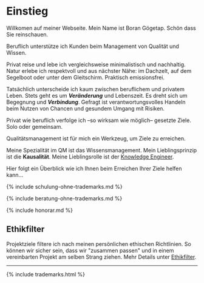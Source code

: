 # Einstieg

Willkomen auf meiner Webseite. Mein Name ist Boran Gögetap. Schön dass Sie reinschauen.

Beruflich unterstütze ich Kunden beim Management von Qualität und Wissen.

Privat reise und lebe ich vergleichsweise minimalistisch und nachhaltig. Natur erlebe ich respektvoll und aus nächster Nähe: im Dachzelt, auf dem Segelboot oder unter dem Gleitschirm. Praktisch emissionsfrei.

Tatsächlich unterscheide ich kaum zwischen beruflichem und privatem Leben. Stets geht es um ***Veränderung*** und Lebenszeit. Es dreht sich um Begegnung und ***Verbindung***. Gefragt ist verantwortungsvolles Handeln beim Nutzen von Chancen und gesundem Umgang mit Risiken.

Privat wie beruflich verfolge ich –so wirksam wie möglich– gesetzte Ziele. Solo oder gemeinsam.

Qualitätsmanagement ist für mich ein Werkzeug, um Ziele zu erreichen.

Meine Spezialität im QM ist das Wissensmanagement. Mein Lieblingsprinzip ist die **Kausalität**. Meine Lieblingsrolle ist der [Knowledge Engineer](/de/knowledge-engineer).

Hier folgt ein Überblick wie ich Ihnen beim Erreichen Ihrer Ziele helfen kann...

{% include schulung-ohne-trademarks.md %}

{% include beratung-ohne-trademarks.md %}

{% include honorar.md %}

## Ethikfilter

Projektziele filtere ich nach meinen persönlichen ethischen Richtlinien. So können wir sicher sein, dass wir "zusammen passen" und in einem vereinbarten Projekt am selben Strang ziehen. Mehr Details unter [Ethikfilter](/ethikfilter).

---

{% include trademarks.html %}
